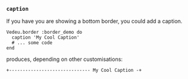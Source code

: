 ### `caption`

If you have you are showing a bottom border, you could add a caption.

    Vedeu.border :border_demo do
      caption 'My Cool Caption'
      # ... some code
    end

produces, depending on other customisations:

    +------------------------------ My Cool Caption -+

